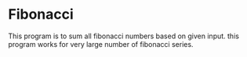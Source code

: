# Fibonacci

This program is to sum all fibonacci numbers based on given input. this program works for very large number of fibonacci series. 
